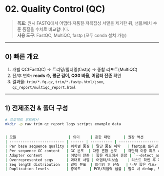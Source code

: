 # 02. Quality Control (QC)

> **목표**: 원시 FASTQ에서 어댑터·저품질·저복잡성 서열을 제거한 뒤, 샘플/배치 수준 품질을 수치로 비교합니다.  
> **사용 도구**: FastQC, MultiQC, fastp (모두 conda 설치 가능)

---

## 0) 빠른 개요
1. 개별 QC(FastQC) → 트리밍/필터링(fastp) → 종합 리포트(MultiQC)
2. 전/후 변화: **reads 수, 평균 길이, Q30 비율, 어댑터 잔존** 확인
3. 결과물: `trim/*.fq.gz`, `trim/*.fastp.html/json`, `qc_report/multiqc_report.html`

---

## 1) 전제조건 & 폴더 구성

```bash
# 프로젝트 루트에서
mkdir -p raw trim qc_report logs scripts example_data


| 모듈                        | 의미     | 흔한 패턴      | 권장 액션                     |
| ------------------------- | ------ | ---------- | ------------------------- |
| Per base sequence quality | 위치별 품질 | 말단 품질 하락   | fastp로 트리밍                |
| Per sequence GC content   | GC 분포  | 다종 혼합 분포   | 극단적 이중 피크 = 오염 의심         |
| Adapter content           | 어댑터 잔존 | 짧은 리드에서 흔함 | `--detect_adapter_for_pe` |
| Overrepresented seqs      | 과대표 서열 | 어댑터/리보솜    | 리스트 확인 후 제거               |
| Seq length distribution   | 길이 분포  | 트리밍 후 단축   | 너무 짧은 리드↑ → 컷 조정          |
| Duplication levels        | 중복도    | PCR/저입력 샘플 | 필요 시 dedup, 무리한 제거 지양     |
